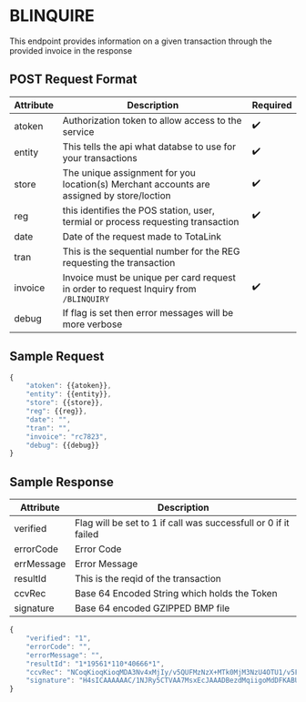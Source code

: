 # BLINQUIRE
<PageHeader />
This endpoint provides information on a given transaction through the provided invoice in the response

## POST Request Format

| Attribute | Description                                                                                                           | Required
| --------- | --------------------------------------------------------------------------------------------------------------------- |------------
| atoken    | Authorization token to allow access to the service                                                                    | :heavy_check_mark:
| entity    | This tells the api what databse to use for your transactions                                                          | :heavy_check_mark:
| store     | The unique assignment for you location(s) Merchant accounts are assigned by store/loction                             | :heavy_check_mark:
| reg       | this identifies the POS station, user, termial or process requesting transaction                                                                                                                         | :heavy_check_mark:
| date      | Date of the request made to TotaLink                                                                                  |
| tran      | This is the sequential number for the REG requesting the transaction                                                  |
| invoice   | Invoice must be unique per card request in order to request Inquiry from `/BLINQUIRY`                                 | :heavy_check_mark:
| debug     | If flag is set then error messages will be more verbose                                                               |

## Sample Request
```Javascript
{
    "atoken": {{atoken}},
    "entity": {{entity}},
    "store": {{store}},
    "reg": {{reg}},
    "date": "",
    "tran": "",
    "invoice": "rc7823",
    "debug": {{debug}}
}
```

## Sample Response
|Attribute| Description                                     |                                                 
|----------|------------------------------------------------|
|verified  | Flag will be set to 1 if call was successfull or 0 if it failed                    |
|errorCode | Error Code                                     |
|errMessage| Error Message                                  |
|resultId  | This is the reqid of the transaction           |
|ccvRec    | Base 64 Encoded String which holds the Token   |
|signature | Base 64 encoded GZIPPED BMP file               |
```javascript
{
    "verified": "1",
    "errorCode": "",
    "errorMessage": "",
    "resultId": "1*19561*110*40666*1",
    "ccvRec": "NCoqKioqKioqMDA3Nv4xMjIy/v5QUFMzNzX+MTk0MjM3NzU4OTU1/v5FTkNSWVBURUT+Vv5WaXNh/v5B/v5bRDIwXSBDaGFyZ2UgQWNjZXB0ZWQu/v7+/v7+MSoxOTU2MSoxMTAqNDA2NjYqMf7+/v7+/v7+/v7+/jD+/v7+/v7+/lRSQU4tSU5R/jk0Nzg4NDg3MTg2NTAwNzb+Qk9MVP7+/v7+/v7+/v7+/v7+/v7+/v7+/v7+/v7+/v7+cmM3ODIz/kg0c0lDQUFBQUFBQy8xTkpSeTVDVFZBQTdNc3hFY0pBQUFEQmV6ZE1xaWlnb01kREZLQUJVUWhBQ2s2ZWhvS2VJaE5tdDcyNXkvVzJWTlc1T2xXdlVZOXFOS3BhUC8zYm5ETUFBQUFBZ0grMS9mQSs5M25IL1hndkFBQUFBSEFRN3dFQVB2MkN5MjRxQUFBPQ==",
    "signature": "H4sICAAAAAAC/1NJRy5CTVAA7MsxEcJAAADBezdMqiigoMdDFKABUQhACk6ehoKeIhNmt725y/W2VNW5OlWvUY9qNKpaP/3bnDMAAAAAgH+1/fA+93nH/XgvAAAAAHAQ7wEAPv2Cy24qAAA="
}
```